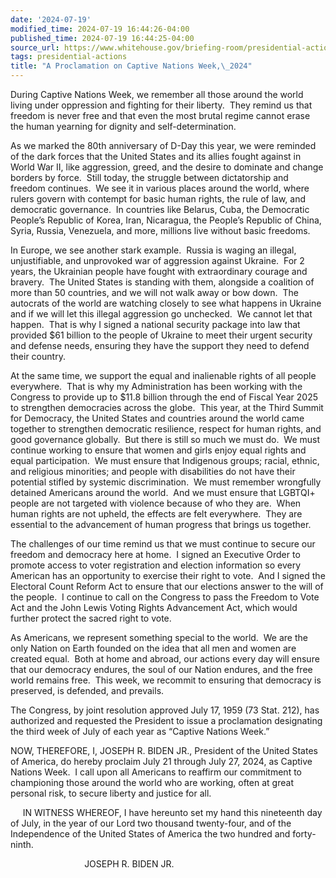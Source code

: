 ```yaml
---
date: '2024-07-19'
modified_time: 2024-07-19 16:44:26-04:00
published_time: 2024-07-19 16:44:25-04:00
source_url: https://www.whitehouse.gov/briefing-room/presidential-actions/2024/07/19/a-proclamation-on-captive-nations-week-2024/
tags: presidential-actions
title: "A Proclamation on Captive Nations Week,\_2024"
---
```

 
During Captive Nations Week, we remember all those around the world
living under oppression and fighting for their liberty.  They remind us
that freedom is never free and that even the most brutal regime cannot
erase the human yearning for dignity and self-determination.

As we marked the 80th anniversary of D-Day this year, we were reminded
of the dark forces that the United States and its allies fought against
in World War II, like aggression, greed, and the desire to dominate and
change borders by force.  Still today, the struggle between dictatorship
and freedom continues.  We see it in various places around the world,
where rulers govern with contempt for basic human rights, the rule of
law, and democratic governance.  In countries like Belarus, Cuba, the
Democratic People’s Republic of Korea, Iran, Nicaragua, the People’s
Republic of China, Syria, Russia, Venezuela, and more, millions live
without basic freedoms.

In Europe, we see another stark example.  Russia is waging an illegal,
unjustifiable, and unprovoked war of aggression against Ukraine.  For 2
years, the Ukrainian people have fought with extraordinary courage and
bravery.  The United States is standing with them, alongside a coalition
of more than 50 countries, and we will not walk away or bow down.  The
autocrats of the world are watching closely to see what happens in
Ukraine and if we will let this illegal aggression go unchecked.  We
cannot let that happen.  That is why I signed a national security
package into law that provided $61 billion to the people of Ukraine to
meet their urgent security and defense needs, ensuring they have the
support they need to defend their country.

At the same time, we support the equal and inalienable rights of all
people everywhere.  That is why my Administration has been working with
the Congress to provide up to $11.8 billion through the end of Fiscal
Year 2025 to strengthen democracies across the globe.  This year, at the
Third Summit for Democracy, the United States and countries around the
world came together to strengthen democratic resilience, respect for
human rights, and good governance globally.  But there is still so much
we must do.  We must continue working to ensure that women and girls
enjoy equal rights and equal participation.  We must ensure that
Indigenous groups; racial, ethnic, and religious minorities; and people
with disabilities do not have their potential stifled by systemic
discrimination.  We must remember wrongfully detained Americans around
the world.  And we must ensure that LGBTQI+ people are not targeted with
violence because of who they are.  When human rights are not upheld, the
effects are felt everywhere.  They are essential to the advancement of
human progress that brings us together.

The challenges of our time remind us that we must continue to secure our
freedom and democracy here at home.  I signed an Executive Order to
promote access to voter registration and election information so every
American has an opportunity to exercise their right to vote.  And I
signed the Electoral Count Reform Act to ensure that our elections
answer to the will of the people.  I continue to call on the Congress to
pass the Freedom to Vote Act and the John Lewis Voting Rights
Advancement Act, which would further protect the sacred right to vote.

As Americans, we represent something special to the world.  We are the
only Nation on Earth founded on the idea that all men and women are
created equal.  Both at home and abroad, our actions every day will
ensure that our democracy endures, the soul of our Nation endures, and
the free world remains free.  This week, we recommit to ensuring that
democracy is preserved, is defended, and prevails.

The Congress, by joint resolution approved July 17, 1959 (73 Stat. 212),
has authorized and requested the President to issue a proclamation
designating the third week of July of each year as “Captive Nations
Week.”

NOW, THEREFORE, I, JOSEPH R. BIDEN JR., President of the United States
of America, do hereby proclaim July 21 through July 27, 2024, as Captive
Nations Week.  I call upon all Americans to reaffirm our commitment to
championing those around the world who are working, often at great
personal risk, to secure liberty and justice for all.

     IN WITNESS WHEREOF, I have hereunto set my hand this nineteenth day
of July, in the year of our Lord two thousand twenty-four, and of the
Independence of the United States of America the two hundred and
forty-ninth.

                              JOSEPH R. BIDEN JR.
